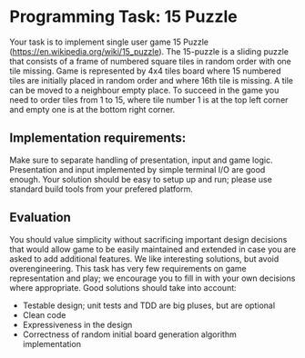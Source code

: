 # Programming Task: 15 Puzzle

Your task is to implement single user game 15 Puzzle​ (https://en.wikipedia.org/wiki/15_puzzle).
The 15-puzzle is a sliding puzzle that consists of a frame of numbered square tiles in random
order with one tile missing. Game is represented by 4x4 tiles board where 15 numbered tiles are
initially placed in random order and where 16th tile is missing. A tile can be moved to a
neighbour empty place. To succeed in the game you need to order tiles from 1 to 15, where tile
number 1 is at the top left corner and empty one is at the bottom right corner.

## Implementation requirements:

Make sure to separate handling of presentation, input and game logic. Presentation and input
implemented by simple terminal I/O are good enough. Your solution should be easy to setup up
and run; please use standard build tools from your prefered platform.

## Evaluation

You should value simplicity without sacrificing important design decisions that would allow game
to be easily maintained and extended in case you are asked to add additional features. We like
interesting solutions, but avoid overengineering. This task has very few requirements on game
representation and play; we encourage you to fill in with your own decisions where appropriate.
Good solutions should take into account:
* Testable design; unit tests and TDD are big pluses, but are optional
* Clean code
* Expressiveness in the design
* Correctness of random initial board generation algorithm implementation